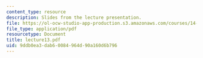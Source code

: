 ```yaml
---
content_type: resource
description: Slides from the lecture presentation.
file: https://ol-ocw-studio-app-production.s3.amazonaws.com/courses/14-02-principles-of-macroeconomics-fall-2004/9ddb0ea3dab60084964d90a160d6b796_lecture13.pdf
file_type: application/pdf
resourcetype: Document
title: lecture13.pdf
uid: 9ddb0ea3-dab6-0084-964d-90a160d6b796
---
```

